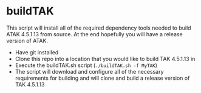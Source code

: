 # buildTAK
This script will install all of the required dependency tools needed to build ATAK 4.5.1.13 from source. At the end hopefully you will have a release version of ATAK.

- Have git installed
- Clone this repo into a location that you would like to build TAK 4.5.1.13 in
- Execute the buildTAK.sh script  (`./buildTAK.sh -f MyTAK`)
- The script will download and configure all of the necessary requirements for building and will clone and build a release version of TAK 4.5.1.13
